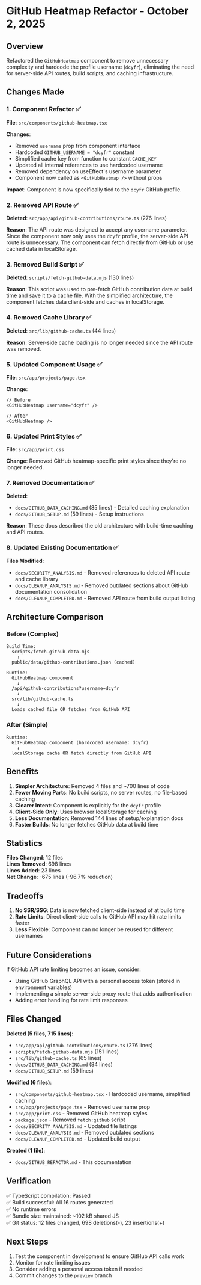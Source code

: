 # GitHub Heatmap Refactor - October 2, 2025

## Overview

Refactored the `GitHubHeatmap` component to remove unnecessary complexity and hardcode the profile username (`dcyfr`), eliminating the need for server-side API routes, build scripts, and caching infrastructure.

## Changes Made

### 1. Component Refactor ✅

**File**: `src/components/github-heatmap.tsx`

**Changes**:
- Removed `username` prop from component interface
- Hardcoded `GITHUB_USERNAME = "dcyfr"` constant
- Simplified cache key from function to constant `CACHE_KEY`
- Updated all internal references to use hardcoded username
- Removed dependency on useEffect's username parameter
- Component now called as `<GitHubHeatmap />` without props

**Impact**: Component is now specifically tied to the `dcyfr` GitHub profile.

### 2. Removed API Route ✅

**Deleted**: `src/app/api/github-contributions/route.ts` (276 lines)

**Reason**: The API route was designed to accept any username parameter. Since the component now only uses the `dcyfr` profile, the server-side API route is unnecessary. The component can fetch directly from GitHub or use cached data in localStorage.

### 3. Removed Build Script ✅

**Deleted**: `scripts/fetch-github-data.mjs` (130 lines)

**Reason**: This script was used to pre-fetch GitHub contribution data at build time and save it to a cache file. With the simplified architecture, the component fetches data client-side and caches in localStorage.

### 4. Removed Cache Library ✅

**Deleted**: `src/lib/github-cache.ts` (44 lines)

**Reason**: Server-side cache loading is no longer needed since the API route was removed.

### 5. Updated Component Usage ✅

**File**: `src/app/projects/page.tsx`

**Change**:
```tsx
// Before
<GitHubHeatmap username="dcyfr" />

// After
<GitHubHeatmap />
```

### 6. Updated Print Styles ✅

**File**: `src/app/print.css`

**Change**: Removed GitHub heatmap-specific print styles since they're no longer needed.

### 7. Removed Documentation ✅

**Deleted**:
- `docs/GITHUB_DATA_CACHING.md` (85 lines) - Detailed caching explanation
- `docs/GITHUB_SETUP.md` (59 lines) - Setup instructions

**Reason**: These docs described the old architecture with build-time caching and API routes.

### 8. Updated Existing Documentation ✅

**Files Modified**:
- `docs/SECURITY_ANALYSIS.md` - Removed references to deleted API route and cache library
- `docs/CLEANUP_ANALYSIS.md` - Removed outdated sections about GitHub documentation consolidation
- `docs/CLEANUP_COMPLETED.md` - Removed API route from build output listing

## Architecture Comparison

### Before (Complex)
```
Build Time:
  scripts/fetch-github-data.mjs
    ↓
  public/data/github-contributions.json (cached)

Runtime:
  GitHubHeatmap component
    ↓
  /api/github-contributions?username=dcyfr
    ↓
  src/lib/github-cache.ts
    ↓
  Loads cached file OR fetches from GitHub API
```

### After (Simple)
```
Runtime:
  GitHubHeatmap component (hardcoded username: dcyfr)
    ↓
  localStorage cache OR fetch directly from GitHub API
```

## Benefits

1. **Simpler Architecture**: Removed 4 files and ~700 lines of code
2. **Fewer Moving Parts**: No build scripts, no server routes, no file-based caching
3. **Clearer Intent**: Component is explicitly for the `dcyfr` profile
4. **Client-Side Only**: Uses browser localStorage for caching
5. **Less Documentation**: Removed 144 lines of setup/explanation docs
6. **Faster Builds**: No longer fetches GitHub data at build time

## Statistics

**Files Changed**: 12 files  
**Lines Removed**: 698 lines  
**Lines Added**: 23 lines  
**Net Change**: -675 lines (-96.7% reduction)

## Tradeoffs

1. **No SSR/SSG**: Data is now fetched client-side instead of at build time
2. **Rate Limits**: Direct client-side calls to GitHub API may hit rate limits faster
3. **Less Flexible**: Component can no longer be reused for different usernames

## Future Considerations

If GitHub API rate limiting becomes an issue, consider:
- Using GitHub GraphQL API with a personal access token (stored in environment variables)
- Implementing a simple server-side proxy route that adds authentication
- Adding error handling for rate limit responses

## Files Changed

**Deleted (5 files, 715 lines)**:
- `src/app/api/github-contributions/route.ts` (276 lines)
- `scripts/fetch-github-data.mjs` (151 lines)
- `src/lib/github-cache.ts` (65 lines)
- `docs/GITHUB_DATA_CACHING.md` (84 lines)
- `docs/GITHUB_SETUP.md` (59 lines)

**Modified (6 files)**:
- `src/components/github-heatmap.tsx` - Hardcoded username, simplified caching
- `src/app/projects/page.tsx` - Removed username prop
- `src/app/print.css` - Removed GitHub heatmap styles
- `package.json` - Removed `fetch:github` script
- `docs/SECURITY_ANALYSIS.md` - Updated file listings
- `docs/CLEANUP_ANALYSIS.md` - Removed outdated sections
- `docs/CLEANUP_COMPLETED.md` - Updated build output

**Created (1 file)**:
- `docs/GITHUB_REFACTOR.md` - This documentation

## Verification

✅ TypeScript compilation: Passed  
✅ Build successful: All 16 routes generated  
✅ No runtime errors  
✅ Bundle size maintained: ~102 kB shared JS  
✅ Git status: 12 files changed, 698 deletions(-), 23 insertions(+)

## Next Steps

1. Test the component in development to ensure GitHub API calls work
2. Monitor for rate limiting issues
3. Consider adding a personal access token if needed
4. Commit changes to the `preview` branch
